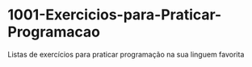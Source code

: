 # 1001-Exercicios-para-Praticar-Programacao
Listas de exercícios para praticar programação na sua linguem favorita

